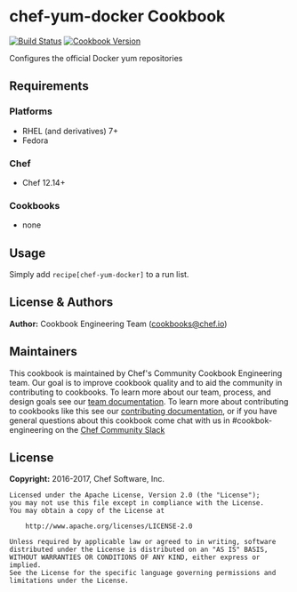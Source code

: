 # chef-yum-docker Cookbook

[![Build Status](https://travis-ci.org/chef-cookbooks/chef-yum-docker.svg?branch=master)](https://travis-ci.org/chef-cookbooks/chef-yum-docker) [![Cookbook Version](https://img.shields.io/cookbook/v/chef-yum-docker.svg)](https://supermarket.chef.io/cookbooks/chef-yum-docker)

Configures the official Docker yum repositories

## Requirements

### Platforms

- RHEL (and derivatives) 7+
- Fedora

### Chef

- Chef 12.14+

### Cookbooks

- none

## Usage

Simply add `recipe[chef-yum-docker]` to a run list.

## License & Authors

**Author:** Cookbook Engineering Team ([cookbooks@chef.io](mailto:cookbooks@chef.io))

## Maintainers

This cookbook is maintained by Chef's Community Cookbook Engineering team. Our goal is to improve cookbook quality and to aid the community in contributing to cookbooks. To learn more about our team, process, and design goals see our [team documentation](https://github.com/chef-cookbooks/community_cookbook_documentation/blob/master/COOKBOOK_TEAM.MD). To learn more about contributing to cookbooks like this see our [contributing documentation](https://github.com/chef-cookbooks/community_cookbook_documentation/blob/master/CONTRIBUTING.MD), or if you have general questions about this cookbook come chat with us in #cookbok-engineering on the [Chef Community Slack](http://community-slack.chef.io/)

## License

**Copyright:** 2016-2017, Chef Software, Inc.

```
Licensed under the Apache License, Version 2.0 (the "License");
you may not use this file except in compliance with the License.
You may obtain a copy of the License at

    http://www.apache.org/licenses/LICENSE-2.0

Unless required by applicable law or agreed to in writing, software
distributed under the License is distributed on an "AS IS" BASIS,
WITHOUT WARRANTIES OR CONDITIONS OF ANY KIND, either express or implied.
See the License for the specific language governing permissions and
limitations under the License.
```
